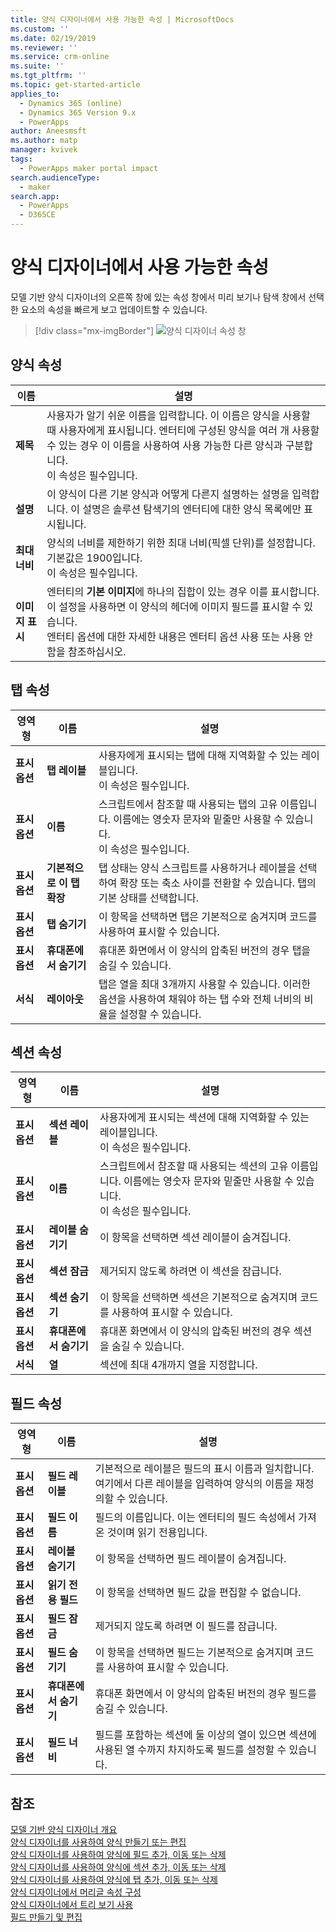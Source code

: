 ```yaml
---
title: 양식 디자이너에서 사용 가능한 속성 | MicrosoftDocs
ms.custom: ''
ms.date: 02/19/2019
ms.reviewer: ''
ms.service: crm-online
ms.suite: ''
ms.tgt_pltfrm: ''
ms.topic: get-started-article
applies_to:
  - Dynamics 365 (online)
  - Dynamics 365 Version 9.x
  - PowerApps
author: Aneesmsft
ms.author: matp
manager: kvivek
tags:
  - PowerApps maker portal impact
search.audienceType:
  - maker
search.app:
  - PowerApps
  - D365CE
---
```


# <a name="properties-available-in-the-form-designer"></a>양식 디자이너에서 사용 가능한 속성

모델 기반 양식 디자이너의 오른쪽 창에 있는 속성 창에서 미리 보기나 탐색 창에서 선택한 요소의 속성을 빠르게 보고 업데이트할 수 있습니다. 

> [!div class="mx-imgBorder"] 
> ![](media/form-designer-property-pane.png "양식 디자이너 속성 창")

## <a name="form-properties"></a>양식 속성


|이름  |설명  |
|---------|---------|
|**제목**     | 사용자가 알기 쉬운 이름을 입력합니다. 이 이름은 양식을 사용할 때 사용자에게 표시됩니다. 엔터티에 구성된 양식을 여러 개 사용할 수 있는 경우 이 이름을 사용하여 사용 가능한 다른 양식과 구분합니다. <br /> 이 속성은 필수입니다.        |
|**설명**     |  이 양식이 다른 기본 양식과 어떻게 다른지 설명하는 설명을 입력합니다. 이 설명은 솔루션 탐색기의 엔터티에 대한 양식 목록에만 표시됩니다.        |
|**최대 너비**     | 양식의 너비를 제한하기 위한 최대 너비(픽셀 단위)를 설정합니다. 기본값은 1900입니다. <br /> 이 속성은 필수입니다.       |
|**이미지 표시**      | 엔터티의 **기본 이미지**에 하나의 집합이 있는 경우 이를 표시합니다. 이 설정을 사용하면 이 양식의 헤더에 이미지 필드를 표시할 수 있습니다. <br /> 엔터티 옵션에 대한 자세한 내용은 엔터티 옵션 사용 또는 사용 안 함을 참조하십시오.         |


## <a name="tab-properties"></a>탭 속성

|영역형   |이름  |설명  |
|---------|---------|---------|
|**표시 옵션**      | **탭 레이블**      | 사용자에게 표시되는 탭에 대해 지역화할 수 있는 레이블입니다. <br /> 이 속성은 필수입니다.         |
| **표시 옵션**      |  **이름**     |  스크립트에서 참조할 때 사용되는 탭의 고유 이름입니다. 이름에는 영숫자 문자와 밑줄만 사용할 수 있습니다. <br />이 속성은 필수입니다.      |
| **표시 옵션**      |  **기본적으로 이 탭 확장**      |  탭 상태는 양식 스크립트를 사용하거나 레이블을 선택하여 확장 또는 축소 사이를 전환할 수 있습니다. 탭의 기본 상태를 선택합니다.       |
| **표시 옵션**      | **탭 숨기기**     | 이 항목을 선택하면 탭은 기본적으로 숨겨지며 코드를 사용하여 표시할 수 있습니다.       |
| **표시 옵션**      | **휴대폰에서 숨기기**     |  휴대폰 화면에서 이 양식의 압축된 버전의 경우 탭을 숨길 수 있습니다.     |
| **서식**   | **레이아웃**     |  탭은 열을 최대 3개까지 사용할 수 있습니다. 이러한 옵션을 사용하여 채워야 하는 탭 수와 전체 너비의 비율을 설정할 수 있습니다.      |

## <a name="section-properties"></a>섹션 속성


|영역형   |이름  |설명  |
|---------|---------|---------|
|**표시 옵션**      | **섹션 레이블**    | 사용자에게 표시되는 섹션에 대해 지역화할 수 있는 레이블입니다. <br /> 이 속성은 필수입니다.      |
|**표시 옵션**      | **이름**    | 스크립트에서 참조할 때 사용되는 섹션의 고유 이름입니다. 이름에는 영숫자 문자와 밑줄만 사용할 수 있습니다. <br /> 이 속성은 필수입니다.        |
|**표시 옵션**      | **레이블 숨기기**   |  이 항목을 선택하면 섹션 레이블이 숨겨집니다.  |
|**표시 옵션**      | **섹션 잠금**    | 제거되지 않도록 하려면 이 섹션을 잠급니다.      |
|**표시 옵션**      | **섹션 숨기기**     | 이 항목을 선택하면 섹션은 기본적으로 숨겨지며 코드를 사용하여 표시할 수 있습니다.      |
|**표시 옵션**      | **휴대폰에서 숨기기**     |  휴대폰 화면에서 이 양식의 압축된 버전의 경우 섹션을 숨길 수 있습니다.     |
|**서식**     |  **열**    |  섹션에 최대 4개까지 열을 지정합니다.      |

## <a name="field-properties"></a>필드 속성


|영역형  |이름  |설명  |
|---------|---------|---------|
|**표시 옵션**     | **필드 레이블**    | 기본적으로 레이블은 필드의 표시 이름과 일치합니다. 여기에서 다른 레이블을 입력하여 양식의 이름을 재정의할 수 있습니다.       |
|**표시 옵션**     |  **필드 이름**    | 필드의 이름입니다. 이는 엔터티의 필드 속성에서 가져온 것이며 읽기 전용입니다.     |
|**표시 옵션**     | **레이블 숨기기**     | 이 항목을 선택하면 필드 레이블이 숨겨집니다.      |
|**표시 옵션**     | **읽기 전용 필드**    | 이 항목을 선택하면 필드 값을 편집할 수 없습니다.      |
|**표시 옵션**     |  **필드 잠금**   |  제거되지 않도록 하려면 이 필드를 잠급니다.     |
|**표시 옵션**     |  **필드 숨기기**     | 이 항목을 선택하면 필드는 기본적으로 숨겨지며 코드를 사용하여 표시할 수 있습니다.      |
|**표시 옵션**     |  **휴대폰에서 숨기기**    | 휴대폰 화면에서 이 양식의 압축된 버전의 경우 필드를 숨길 수 있습니다.         |
|**표시 옵션**     | **필드 너비**      |  필드를 포함하는 섹션에 둘 이상의 열이 있으면 섹션에 사용된 열 수까지 차지하도록 필드를 설정할 수 있습니다.       |


## <a name="see-also"></a>참조
[모델 기반 양식 디자이너 개요](form-designer-overview.md)  
[양식 디자이너를 사용하여 양식 만들기 또는 편집](create-and-edit-forms.md)  
[양식 디자이너를 사용하여 양식에 필드 추가, 이동 또는 삭제](add-move-or-delete-fields-on-form.md)  
[양식 디자이너를 사용하여 양식에 섹션 추가, 이동 또는 삭제](add-move-or-delete-sections-on-form.md)  
[양식 디자이너를 사용하여 양식에 탭 추가, 이동 또는 삭제](add-move-or-delete-tabs-on-form.md)  
[양식 디자이너에서 머리글 속성 구성](form-designer-header-properties.md)  
[양식 디자이너에서 트리 보기 사용](using-tree-view-on-form.md)  
[필드 만들기 및 편집](../common-data-service/create-edit-field-portal.md)
